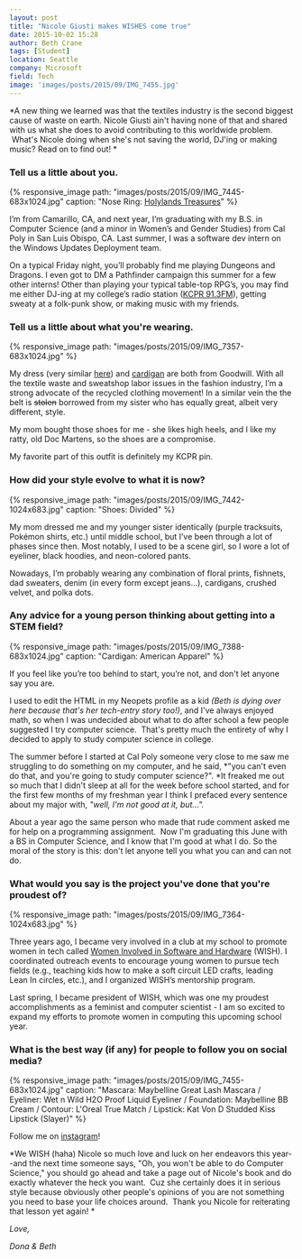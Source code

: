 ```yaml
---
layout: post
title: "Nicole Giusti makes WISHES come true"
date: 2015-10-02 15:28
author: Beth Crane
tags: [Student]
location: Seattle
company: Microsoft
field: Tech
image: 'images/posts/2015/09/IMG_7455.jpg'
---
```


*A new thing we learned was that the textiles industry is the second biggest cause of waste on earth. Nicole Giusti ain't having none of that and shared with us what she does to avoid contributing to this worldwide problem.  What's Nicole doing when she's not saving the world, DJ'ing or making music? Read on to find out! *

### Tell us a little about you.

{% responsive_image path: "images/posts/2015/09/IMG_7445-683x1024.jpg" caption: "Nose Ring: <a href='https://www.etsy.com/shop/Holylandstreasures'>Holylands Treasures</a>" %}

I’m from Camarillo, CA, and next year, I’m graduating with my B.S. in Computer Science (and a minor in Women’s and Gender Studies) from Cal Poly in San Luis Obispo, CA. Last summer, I was a software dev intern on the Windows Updates Deployment team.

On a typical Friday night, you’ll probably find me playing Dungeons and Dragons. I even got to DM a Pathfinder campaign this summer for a few other interns! Other than playing your typical table-top RPG’s, you may find me either DJ-ing at my college’s radio station ([KCPR 91.3FM](http://kcpr.org/)), getting sweaty at a folk-punk show, or making music with my friends.

### Tell us a little about what you're wearing.

{% responsive_image path: "images/posts/2015/09/IMG_7357-683x1024.jpg" %}

My dress (very similar [here](http://amzn.to/1Vtqut4)) and [cardigan](http://amzn.to/1Rlhlg4) are both from Goodwill. With all the textile waste and sweatshop labor issues in the fashion industry, I’m a strong advocate of the recycled clothing movement! In a similar vein the the belt is ~~stolen~~ borrowed from my sister who has equally great, albeit very different, style.

My mom bought those shoes for me - she likes high heels, and I like my ratty, old Doc Martens, so the shoes are a compromise.

My favorite part of this outfit is definitely my KCPR pin.

### How did your style evolve to what it is now?

{% responsive_image path: "images/posts/2015/09/IMG_7442-1024x683.jpg" caption: "Shoes: Divided" %}

My mom dressed me and my younger sister identically (purple tracksuits, Pokémon shirts, etc.) until middle school, but I’ve been through a lot of phases since then. Most notably, I used to be a scene girl, so I wore a lot of eyeliner, black hoodies, and neon-colored pants.

Nowadays, I’m probably wearing any combination of floral prints, fishnets, dad sweaters, denim (in every form except jeans...), cardigans, crushed velvet, and polka dots.

### Any advice for a young person thinking about getting into a STEM field?

{% responsive_image path: "images/posts/2015/09/IMG_7388-683x1024.jpg" caption: "Cardigan: American Apparel" %}

If you feel like you’re too behind to start, you’re not, and don't let anyone say you are.

I used to edit the HTML in my Neopets profile as a kid *(Beth is dying over here because that's her tech-entry story too!)*, and I've always enjoyed math, so when I was undecided about what to do after school a few people suggested I try computer science.  That's pretty much the entirety of why I decided to apply to study computer science in college.

The summer before I started at Cal Poly someone very close to me saw me struggling to do something on my computer, and he said, *"you can't even do that, and you're going to study computer science?". *It freaked me out so much that I didn't sleep at all for the week before school started, and for the first few months of my freshman year I think I prefaced every sentence about my major with, *"well, I'm not good at it, but...".*

About a year ago the same person who made that rude comment asked me for help on a programming assignment.  Now I'm graduating this June with a BS in Computer Science, and I know that I'm good at what I do. So the moral of the story is this: don't let anyone tell you what you can and can not do.

### What would you say is the project you've done that you're proudest of?

{% responsive_image path: "images/posts/2015/09/IMG_7364-1024x683.jpg" %}

Three years ago, I became very involved in a club at my school to promote women in tech called [Women Involved in Software and Hardware](http://www.calpoly.edu/~wish/) (WISH). I coordinated outreach events to encourage young women to pursue tech fields (e.g., teaching kids how to make a soft circuit LED crafts, leading Lean In circles, etc.), and I organized WISH’s mentorship program.

Last spring, I became president of WISH, which was one my proudest accomplishments as a feminist and computer scientist - I am so excited to expand my efforts to promote women in computing this upcoming school year.

### What is the best way (if any) for people to follow you on social media?

{% responsive_image path: "images/posts/2015/09/IMG_7455-683x1024.jpg" caption: "Mascara: Maybelline Great Lash Mascara / Eyeliner: Wet n Wild H2O Proof Liquid Eyeliner / Foundation: Maybelline BB Cream / Contour: L'Oreal True Match / Lipstick: Kat Von D Studded Kiss Lipstick (Slayer)" %}

Follow me on [instagram](http://instagram.com/nicole.giusti)!

*We WISH (haha) Nicole so much love and luck on her endeavors this year--and the next time someone says, "Oh, you won't be able to do Computer Science," you should go ahead and take a page out of Nicole's book and do exactly whatever the heck you want.  Cuz she certainly does it in serious style because obviously other people's opinions of you are not something you need to base your life choices around.  Thank you Nicole for reiterating that lesson yet again! *

*Love,*

*Dona & Beth*
